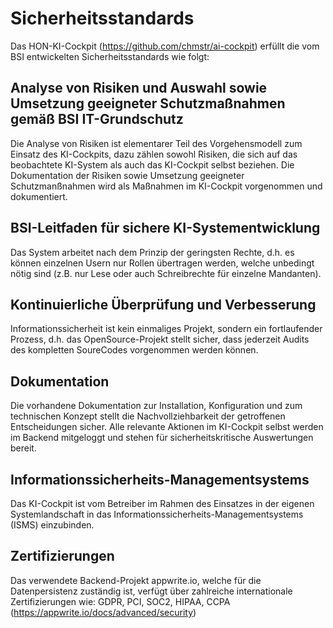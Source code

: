 # Sicherheitsstandards

Das HON-KI-Cockpit (<https://github.com/chmstr/ai-cockpit>) erfüllt die vom BSI entwickelten Sicherheitsstandards wie folgt:

## Analyse von Risiken und Auswahl sowie Umsetzung geeigneter Schutzmaßnahmen gemäß BSI IT-Grundschutz

Die Analyse von Risiken ist elementarer Teil des Vorgehensmodell zum Einsatz des KI-Cockpits, dazu zählen sowohl Risiken, die sich auf das beobachtete KI-System als auch das KI-Cockpit selbst beziehen. Die Dokumentation der Risiken sowie Umsetzung geeigneter Schutzmanßnahmen wird als Maßnahmen im KI-Cockpit vorgenommen und dokumentiert.

## BSI-Leitfaden für sichere KI-Systementwicklung

Das System arbeitet nach dem Prinzip der geringsten Rechte, d.h. es können einzelnen Usern nur Rollen übertragen werden, welche unbedingt nötig sind (z.B. nur Lese oder auch Schreibrechte für einzelne Mandanten).

## Kontinuierliche Überprüfung und Verbesserung

Informationssicherheit ist kein einmaliges Projekt, sondern ein fortlaufender Prozess, d.h. das OpenSource-Projekt stellt sicher, dass jederzeit Audits des kompletten SoureCodes vorgenommen werden können.

## Dokumentation

Die vorhandene Dokumentation zur Installation, Konfiguration und zum technischen Konzept stellt die Nachvollziehbarkeit der getroffenen Entscheidungen sicher. Alle relevante Aktionen im KI-Cockpit selbst werden im Backend mitgeloggt und stehen für sicherheitskritische Auswertungen bereit.

## Informationssicherheits-Managementsystems

Das KI-Cockpit ist vom Betreiber im Rahmen des Einsatzes in der eigenen Systemlandschaft in das Informationssicherheits-Managementsystems (ISMS) einzubinden.

## Zertifizierungen

Das verwendete Backend-Projekt appwrite.io, welche für die Datenpersistenz zuständig ist, verfügt über zahlreiche internationale Zertifizierungen wie: GDPR, PCI, SOC2, HIPAA, CCPA (<https://appwrite.io/docs/advanced/security>)
